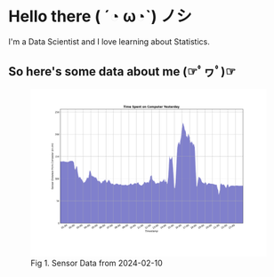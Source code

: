 
# Hello there ( ´◔ ω◔`) ノシ

I'm a Data Scientist and I love learning about Statistics.

## So here's some data about me (☞ﾟヮﾟ)☞

<figure>
  <picture>
    <source media="(prefers-color-scheme: dark)" srcset="Pi/readme/graphs/dark-plot-2024-02-10.png">
    <source media="(prefers-color-scheme: light)" srcset="Pi/readme/graphs/light-plot-2024-02-10.png">
    <img alt="Shows a black logo in light color mode and a white one in dark color mode." src="Pi/readme/graphs/light-plot-2024-02-10.png">
  </picture>
  <figcaption>Fig 1. Sensor Data from 2024-02-10</figcaption>
</figure>
